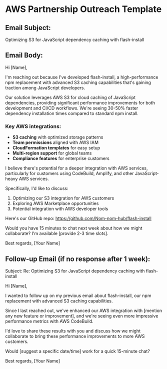 # AWS Partnership Outreach Template

## Email Subject: 
Optimizing S3 for JavaScript dependency caching with flash-install

## Email Body:

Hi [Name],

I'm reaching out because I've developed flash-install, a high-performance npm replacement with advanced S3 caching capabilities that's gaining traction among JavaScript developers.

Our solution leverages AWS S3 for cloud caching of JavaScript dependencies, providing significant performance improvements for both development and CI/CD workflows. We're seeing 30-50% faster dependency installation times compared to standard npm install.

### Key AWS integrations:

- **S3 caching** with optimized storage patterns
- **Team permissions** aligned with AWS IAM
- **CloudFormation templates** for easy setup
- **Multi-region support** for global teams
- **Compliance features** for enterprise customers

I believe there's potential for a deeper integration with AWS services, particularly for customers using CodeBuild, Amplify, and other JavaScript-heavy AWS services.

Specifically, I'd like to discuss:
1. Optimizing our S3 integration for AWS customers
2. Exploring AWS Marketplace opportunities
3. Potential integration with AWS developer tools

Here's our GitHub repo: https://github.com/Nom-nom-hub/flash-install

Would you have 15 minutes to chat next week about how we might collaborate? I'm available [provide 2-3 time slots].

Best regards,
[Your Name]

## Follow-up Email (if no response after 1 week):

Subject: Re: Optimizing S3 for JavaScript dependency caching with flash-install

Hi [Name],

I wanted to follow up on my previous email about flash-install, our npm replacement with advanced S3 caching capabilities.

Since I last reached out, we've enhanced our AWS integration with [mention any new feature or improvement], and we're seeing even more impressive performance metrics with AWS CodeBuild.

I'd love to share these results with you and discuss how we might collaborate to bring these performance improvements to more AWS customers.

Would [suggest a specific date/time] work for a quick 15-minute chat?

Best regards,
[Your Name]
